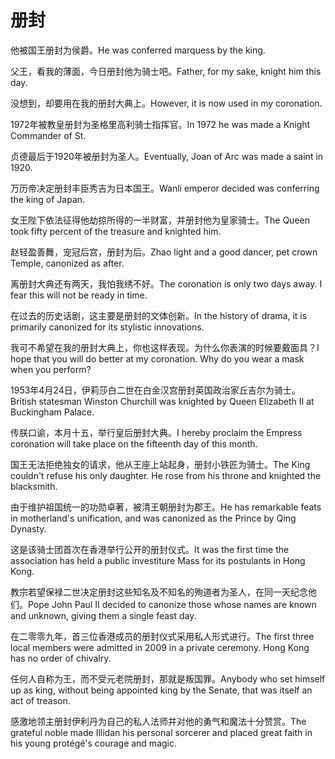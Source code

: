 # 册封

<p><span class="chinese">他被国王册封为侯爵。</span><span class="english">He was conferred marquess by the king.</span></p>

<p><span class="chinese">父王，看我的薄面，今日册封他为骑士吧。</span><span class="english">Father, for my sake, knight him this day.</span></p>

<p><span class="chinese">没想到，却要用在我的册封大典上。</span><span class="english">However, it is now used in my coronation.</span></p>

<p><span class="chinese">1972年被教皇册封为圣格里高利骑士指挥官。</span><span class="english">In 1972 he was made a Knight Commander of St.</span></p>

<p><span class="chinese">贞德最后于1920年被册封为圣人。</span><span class="english">Eventually, Joan of Arc was made a saint in 1920.</span></p>

<p><span class="chinese">万历帝决定册封丰臣秀吉为日本国王。</span><span class="english">Wanli emperor decided was conferring the king of Japan.</span></p>

<p><span class="chinese">女王陛下依法征得他劫掠所得的一半财富，并册封他为皇家骑士。</span><span class="english">The Queen took fifty percent of the treasure and knighted him.</span></p>

<p><span class="chinese">赵轻盈善舞，宠冠后宫，册封为后。</span><span class="english">Zhao light and a good dancer, pet crown Temple, canonized as after.</span></p>

<p><span class="chinese">离册封大典还有两天，我怕我绣不好。</span><span class="english">The coronation is only two days away. I fear this will not be ready in time.</span></p>

<p><span class="chinese">在过去的历史话剧，这主要是册封的文体创新。</span><span class="english">In the history of drama, it is primarily canonized for its stylistic innovations.</span></p>

<p><span class="chinese">我可不希望在我的册封大典上，你也这样表现。为什么你表演的时候要戴面具？</span><span class="english">I hope that you will do better at my coronation. Why do you wear a mask when you perform?</span></p>

<p><span class="chinese">1953年4月24日，伊莉莎白二世在白金汉宫册封英国政治家丘吉尔为骑士。</span><span class="english">British statesman Winston Churchill was knighted by Queen Elizabeth II at Buckingham Palace.</span></p>

<p><span class="chinese">传朕口谕，本月十五，举行皇后册封大典。</span><span class="english">I hereby proclaim the Empress coronation will take place on the fifteenth day of this month.</span></p>

<p><span class="chinese">国王无法拒绝独女的请求，他从王座上站起身，册封小铁匠为骑士。</span><span class="english">The King couldn't refuse his only daughter. He rose from his throne and knighted the blacksmith.</span></p>

<p><span class="chinese">由于维护祖国统一的功勋卓著，被清王朝册封为郡王。</span><span class="english">He has remarkable feats in motherland's unification, and was canonized as the Prince by Qing Dynasty.</span></p>

<p><span class="chinese">这是该骑士团首次在香港举行公开的册封仪式。</span><span class="english">It was the first time the association has held a public investiture Mass for its postulants in Hong Kong.</span></p>

<p><span class="chinese">教宗若望保禄二世决定册封这些知名及不知名的殉道者为圣人，在同一天纪念他们。</span><span class="english">Pope John Paul II decided to canonize those whose names are known and unknown, giving them a single feast day.</span></p>

<p><span class="chinese">在二零零九年，首三位香港成员的册封仪式采用私人形式进行。</span><span class="english">The first three local members were admitted in 2009 in a private ceremony. Hong Kong has no order of chivalry.</span></p>

<p><span class="chinese">任何人自称为王，而不受元老院册封，那就是叛国罪。</span><span class="english">Anybody who set himself up as king, without being appointed king by the Senate, that was itself an act of treason.</span></p>

<p><span class="chinese">感激地领主册封伊利丹为自己的私人法师并对他的勇气和魔法十分赞赏。</span><span class="english">The grateful noble made Illidan his personal sorcerer and placed great faith in his young protégé's courage and magic.</span></p>

